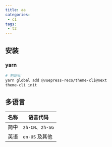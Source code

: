 ```yaml
---
title: aa
categories:
 - c1
tags:
 - t2
---
```


## 安装

### yarn

```bash
# 初始化
yarn global add @vuepress-reco/theme-cli@next
theme-cli init
```

## 多语言

|名称|语言代码|
|:-:|-|
|简中|`zh-CN`、`zh-SG`|
|英语|`en-US` 及其他|
